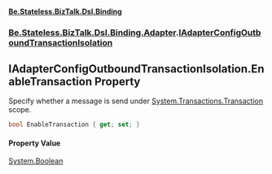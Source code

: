 #### [Be.Stateless.BizTalk.Dsl.Binding](README.md 'README')
### [Be.Stateless.BizTalk.Dsl.Binding.Adapter](Be.Stateless.BizTalk.Dsl.Binding.Adapter.md 'Be.Stateless.BizTalk.Dsl.Binding.Adapter').[IAdapterConfigOutboundTransactionIsolation](IAdapterConfigOutboundTransactionIsolation.md 'Be.Stateless.BizTalk.Dsl.Binding.Adapter.IAdapterConfigOutboundTransactionIsolation')

## IAdapterConfigOutboundTransactionIsolation.EnableTransaction Property

Specify whether a message is send under [System.Transactions.Transaction](https://docs.microsoft.com/en-us/dotnet/api/System.Transactions.Transaction 'System.Transactions.Transaction') scope.

```csharp
bool EnableTransaction { get; set; }
```

#### Property Value
[System.Boolean](https://docs.microsoft.com/en-us/dotnet/api/System.Boolean 'System.Boolean')